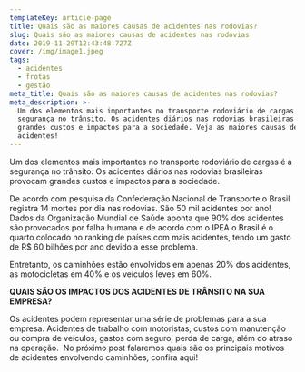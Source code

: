 ```yaml
---
templateKey: article-page
title: Quais são as maiores causas de acidentes nas rodovias?
slug: Quais são as maiores causas de acidentes nas rodovias
date: 2019-11-29T12:43:48.727Z
cover: /img/image1.jpeg
tags:
  - acidentes
  - frotas
  - gestão
meta_title: Quais são as maiores causas de acidentes nas rodovias?
meta_description: >-
  Um dos elementos mais importantes no transporte rodoviário de cargas é a
  segurança no trânsito. Os acidentes diários nas rodovias brasileiras provocam
  grandes custos e impactos para a sociedade. Veja as maiores causas de
  acidentes!
---
```

Um dos elementos mais importantes no transporte rodoviário de cargas é a segurança no trânsito. Os acidentes diários nas rodovias brasileiras provocam grandes custos e impactos para a sociedade.  

De acordo com pesquisa da Confederação Nacional de Transporte o Brasil registra 14 mortes por dia nas rodovias. São 50 mil acidentes por ano! Dados da Organização Mundial de Saúde aponta que 90% dos acidentes são provocados por falha humana e de acordo com o IPEA o Brasil é o quarto colocado no ranking de países com mais acidentes, tendo um gasto de R$ 60 bilhões por ano devido a esse problema.  

Entretanto, os caminhões estão envolvidos em apenas 20% dos acidentes, as motocicletas em 40% e os veículos leves em 60%.  

**QUAIS SÃO OS IMPACTOS DOS ACIDENTES DE TRÂNSITO NA SUA EMPRESA?**

Os acidentes podem representar uma série de problemas para a sua empresa. Acidentes de trabalho com motoristas, custos com manutenção ou compra de veículos, gastos com seguro, perda de carga, além do atraso na operação.  No próximo post falaremos quais são os principais motivos de acidentes envolvendo caminhões, confira aqui!
